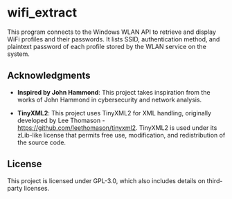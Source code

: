 # wifi_extract

This program connects to the Windows WLAN API to retrieve and display WiFi profiles and their passwords.
It lists SSID, authentication method, and plaintext password of each profile stored by the WLAN service on the system.

## Acknowledgments

- **Inspired by John Hammond**: This project takes inspiration from the works of John Hammond in cybersecurity and network analysis.

- **TinyXML2**: This project uses TinyXML2 for XML handling, originally developed by Lee Thomason - https://github.com/leethomason/tinyxml2. TinyXML2 is used under its zLib-like license that permits free use, modification, and redistribution of the source code.

## License

This project is licensed under GPL-3.0, which also includes details on third-party licenses.

